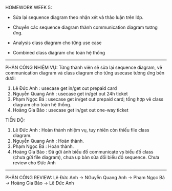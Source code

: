 HOMEWORK WEEK 5:

- Sửa lại sequence diagram theo nhận xét và thảo luận trên lớp.

- Chuyển các sequence diagram thành communication diagram tương ứng.

- Analysis class diagram cho từng use case

- Combined class diagram cho toàn hệ thống

-------------------------------------------------------------------------------
PHÂN CÔNG NHIỆM VỤ:
Từng thành viên sẽ sửa lại sequence diagram, vẽ communication diagram và class
diagram cho từng usecase tương ứng bên dưới: 
1. Lê Đức Anh : usecase get in/get out prepaid card 
2. Nguyễn Quang Anh : usecase get in/get out 24h ticket 
3. Phạm Ngọc Bá : usecase get in/get out prepaid card; tổng hợp vẽ class diagram cho toàn hệ thống.
4. Hoàng Gia Bảo : usecase get in/get out one-way ticket 

TIẾN ĐỘ:
1. Lê Đức Anh : Hoàn thành nhiệm vụ, tuy nhiên còn thiếu file class diagram.
2. Nguyễn Quang Anh : Hoàn thành.
3. Phạm Ngọc Bá : Hoàn thành.
4. Hoàng Gia Bảo : Đã gửi ảnh biểu đồ communicate vs biểu đồ class (chưa gửi file diagram), chưa up bản sửa đổi biểu đồ sequence. Chưa review cho Đức Anh 

---------------------------------------------------------------------------------

PHÂN CÔNG REVIEW:
Lê Đức Anh -> NGuyễn Quang Anh -> Phạm Ngọc Bá -> Hoàng Gia Bảo -> Lê Đức Anh

